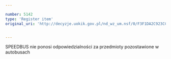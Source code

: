 ```yaml
---

number: 5142
type: 'Register item'
original_uri: 'http://decyzje.uokik.gov.pl/nd_wz_um.nsf/0/F3F1DA2C923CCB3FC1257BC0003D625D?OpenDocument'


---
```


SPEEDBUS nie ponosi odpowiedzialności za przedmioty pozostawione w autobusach
